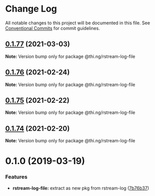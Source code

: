 # Change Log

All notable changes to this project will be documented in this file.
See [Conventional Commits](https://conventionalcommits.org) for commit guidelines.

## [0.1.77](https://github.com/thi-ng/umbrella/compare/@thi.ng/rstream-log-file@0.1.76...@thi.ng/rstream-log-file@0.1.77) (2021-03-03)

**Note:** Version bump only for package @thi.ng/rstream-log-file





## [0.1.76](https://github.com/thi-ng/umbrella/compare/@thi.ng/rstream-log-file@0.1.75...@thi.ng/rstream-log-file@0.1.76) (2021-02-24)

**Note:** Version bump only for package @thi.ng/rstream-log-file





## [0.1.75](https://github.com/thi-ng/umbrella/compare/@thi.ng/rstream-log-file@0.1.74...@thi.ng/rstream-log-file@0.1.75) (2021-02-22)

**Note:** Version bump only for package @thi.ng/rstream-log-file





## [0.1.74](https://github.com/thi-ng/umbrella/compare/@thi.ng/rstream-log-file@0.1.73...@thi.ng/rstream-log-file@0.1.74) (2021-02-20)

**Note:** Version bump only for package @thi.ng/rstream-log-file





# 0.1.0 (2019-03-19)

### Features

* **rstream-log-file:** extract as new pkg from rstream-log ([7b76b37](https://github.com/thi-ng/umbrella/commit/7b76b37))
